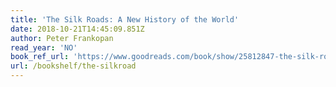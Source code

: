 ```yaml
---
title: 'The Silk Roads: A New History of the World'
date: 2018-10-21T14:45:09.851Z
author: Peter Frankopan
read_year: 'NO'
book_ref_url: 'https://www.goodreads.com/book/show/25812847-the-silk-roads'
url: /bookshelf/the-silkroad
---
```


